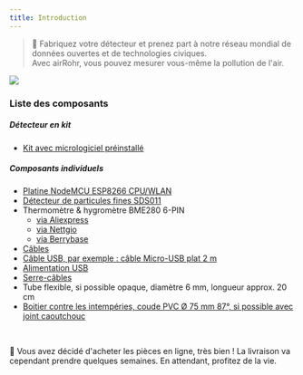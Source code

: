 ```yaml
---
title: Introduction
---
```

> 🚧 Fabriquez votre détecteur et prenez part à notre réseau mondial de données ouvertes et de technologies civiques. <br> Avec airRohr, vous pouvez mesurer vous-même la pollution de l'air.


<img src="../docs/airrohr/particulate-matter-air-quality-sensor-kit.jpeg" loading="lazy"/>

### Liste des composants
##### Détecteur en kit
* [Kit avec micrologiciel préinstallé](https://nettigo.eu/products/sensor-community-kit-sds011-bme280-english-language-harness-cable-edition)

##### Composants individuels
* [Platine NodeMCU ESP8266 CPU/WLAN](https://www.aliexpress.com/wholesale?groupsort=1&SortType=price_asc&SearchText=nodemcu+v3+esp8266+ch340)
* [Détecteur de particules fines SDS011](http://www.aliexpress.com/wholesale?groupsort=1&SortType=price_asc&SearchText=sds011) 
* Thermomètre & hygromètre BME280 6-PIN
  - [via Aliexpress](https://www.aliexpress.com/wholesale?catId=0&initiative_id=SB_20200308040440&SearchText=bme280+-5V+%2B3.3V)
  - [via Nettgio](https://nettigo.eu/products/module-pressure-humidity-and-temperature-sensor-bosch-bme280)
  - [via Berrybase](https://www.berrybase.de/sensoren-module/feuchtigkeit/gy-bme280-breakout-board-3in1-sensor-f-252-r-temperatur-luftfeuchtigkeit-und-luftdruck?c=92)
* [Câbles](http://www.aliexpress.com/wholesale?groupsort=1&SortType=price_asc&SearchText=Dupont+cable+20cm+female-female)
* [Câble USB, par exemple : câble Micro-USB plat 2 m](https://www.aliexpress.com/wholesale?catId=0&initiative_id=SB_20200308040708&SearchText=micro+usb+flat+cable+2m)
* [Alimentation USB](https://www.aliexpress.com/wholesale?catId=0&initiative_id=SB_20200308040834&SearchText=single+micro+usb+eu+power+supply)
* [Serre-câbles](https://www.aliexpress.com/wholesale?catId=0&initiative_id=SB_20200308040852&SearchText=cable+straps)
* Tube flexible, si possible opaque, diamètre 6 mm, longueur approx. 20 cm
* [Boitier contre les intempéries, coude PVC Ø 75 mm 87°, si possible avec joint caoutchouc](https://www.achat-aquarium.fr/pvc-rigide/5084-coude-de-raccordement-oase-ref-55045.html)


<br>

🙌 Vous avez décidé d'acheter les pièces en ligne, très bien ! 
La livraison va cependant prendre quelques semaines. 
En attendant, profitez de la vie.
